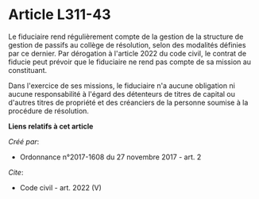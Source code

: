 # Article L311-43

Le fiduciaire rend régulièrement compte de la gestion de la structure de gestion de passifs au collège de résolution, selon
des modalités définies par ce dernier. Par dérogation à l'article 2022 du code civil, le contrat de fiducie peut prévoir que
le fiduciaire ne rend pas compte de sa mission au constituant. 

Dans l'exercice de ses missions, le fiduciaire n'a aucune obligation ni aucune responsabilité à l'égard des détenteurs de
titres de capital ou d'autres titres de propriété et des créanciers de la personne soumise à la procédure de résolution.

**Liens relatifs à cet article**

_Créé par_:

  - Ordonnance n°2017-1608 du 27 novembre 2017 - art. 2

_Cite_:

  - Code civil - art. 2022 (V)
